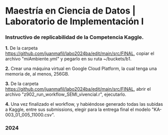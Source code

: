 # Maestría en Ciencia de Datos | Laboratorio de Implementación I
 
### Instructivo de replicabilidad de la Competencia Kaggle.

**1.** De la carpeta https://github.com/juanmafil/labo2024ba/edit/main/src/FINAL, copiar el archivo "miAmbiente.yml" y pegarlo en su ruta ~/buckets/b1.

**2.** Crear una máquina virtual en Google Cloud Platform, la cual tenga una memoria de, al menos, 256GB.

**3.** De la carpeta https://github.com/juanmafil/labo2024ba/edit/main/src/FINAL, abrir el archivo "z902_run_workflow_SEMI_vivencial.r", ejecutarlo.

**4.** Una vez finalizado el workflow, y habiéndose generado todas las subidas a Kaggle, entre sus submissions, elegir para la entrega final el modelo "KA-003_01_005_11000.csv".

### 2024

